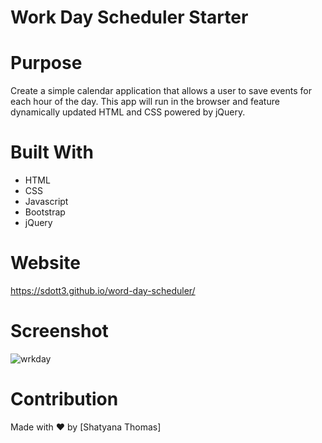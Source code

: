 # Work Day Scheduler Starter

# Purpose
Create a simple calendar application that allows a user to save events for each hour of the day. This app will run in the browser and feature dynamically updated HTML and CSS powered by jQuery.

# Built With
* HTML
* CSS
* Javascript
* Bootstrap
* jQuery

# Website
https://sdott3.github.io/word-day-scheduler/

# Screenshot
![wrkday](https://user-images.githubusercontent.com/93238809/172070029-08829d57-02f2-4bae-8a0c-6742dfc249bf.png)

# Contribution
Made with ❤️ by [Shatyana Thomas]
